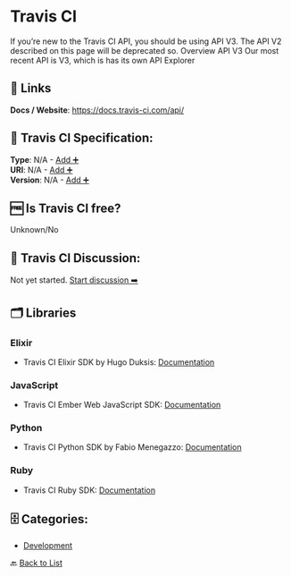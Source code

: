 # Travis CI

If you’re new to the Travis CI API, you should be using API V3. The API V2 described on this page will be deprecated so. Overview API V3 Our most recent API is V3, which is has its own API Explorer

##  🔗 Links
**Docs / Website**: https://docs.travis-ci.com/api/

## 🧬 Travis CI Specification:
**Type**: N/A - [Add ➕](https://github.com/apis-list/apis-list/edit/main/apis/travis-ci/travis-ci.yaml)  
**URI**: N/A - [Add ➕](https://github.com/apis-list/apis-list/edit/main/apis/travis-ci/travis-ci.yaml)  
**Version**: N/A - [Add ➕](https://github.com/apis-list/apis-list/edit/main/apis/travis-ci/travis-ci.yaml)

## 🆓 Is Travis CI free?
 Unknown/No 

## 💬 Travis CI Discussion:
Not yet started. [Start discussion ➡️](https://github.com/apis-list/apis-list/discussions/new)

## 🗂️ Libraries
### Elixir
- Travis CI Elixir SDK by Hugo Duksis: [Documentation](https://github.com/duksis/travis_ex)
### JavaScript
- Travis CI Ember Web JavaScript SDK: [Documentation](https://github.com/travis-ci/travis-web)
### Python
- Travis CI Python SDK by Fabio Menegazzo: [Documentation](https://github.com/menegazzo/travispy)
### Ruby
- Travis CI Ruby SDK: [Documentation](https://github.com/travis-ci/travis.rb)


## 🗄️ Categories:
- [Development](https://github.com/apis-list/apis-list#development-)

🔙  [Back to List](https://github.com/apis-list/apis-list)
